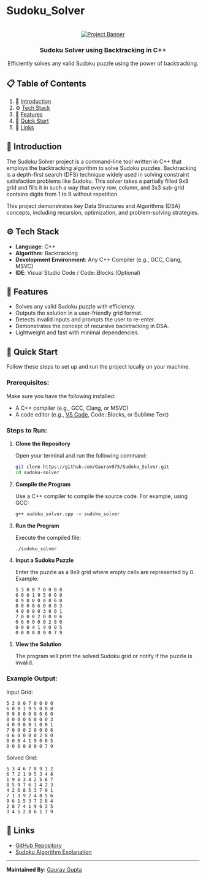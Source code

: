 # Sudoku_Solver
<div align="center">
  <br />
    <a href="#" >
      <img src="https://your-project-banner-link.com" alt="Project Banner">
    </a>
  <br />

  <h3 align="center">Sudoku Solver using Backtracking in C++</h3>

   <div align="center">
    Efficiently solves any valid Sudoku puzzle using the power of backtracking.
    </div>
</div>

## 📋 <a name="table">Table of Contents</a>

1. 🤖 [Introduction](#introduction)
2. ⚙️ [Tech Stack](#tech-stack)
3. 🔋 [Features](#features)
4. 🤸 [Quick Start](#quick-start)
5. 🔗 [Links](#links)

## <a name="introduction">🤖 Introduction</a>

The Sudoku Solver project is a command-line tool written in C++ that employs the backtracking algorithm to solve Sudoku puzzles. Backtracking is a depth-first search (DFS) technique widely used in solving constraint satisfaction problems like Sudoku. This solver takes a partially filled 9x9 grid and fills it in such a way that every row, column, and 3x3 sub-grid contains digits from 1 to 9 without repetition.

This project demonstrates key Data Structures and Algorithms (DSA) concepts, including recursion, optimization, and problem-solving strategies.

## <a name="tech-stack">⚙️ Tech Stack</a>

- **Language**: C++
- **Algorithm**: Backtracking
- **Development Environment**: Any C++ Compiler (e.g., GCC, Clang, MSVC)
- **IDE**: Visual Studio Code / Code::Blocks (Optional)

## <a name="features">🔋 Features</a>

- Solves any valid Sudoku puzzle with efficiency.
- Outputs the solution in a user-friendly grid format.
- Detects invalid inputs and prompts the user to re-enter.
- Demonstrates the concept of recursive backtracking in DSA.
- Lightweight and fast with minimal dependencies.

## <a name="quick-start">🤸 Quick Start</a>

Follow these steps to set up and run the project locally on your machine.

### Prerequisites:

Make sure you have the following installed:

- A C++ compiler (e.g., GCC, Clang, or MSVC)
- A code editor (e.g., [VS Code](https://code.visualstudio.com/), Code::Blocks, or Sublime Text)

### Steps to Run:

1. **Clone the Repository**

   Open your terminal and run the following command:

   ```bash
   git clone https://github.com/Gaurav075/Sudoku_Solver.git
   cd sudoku-solver
   ```

2. **Compile the Program**

   Use a C++ compiler to compile the source code. For example, using GCC:

   ```bash
   g++ sudoku_solver.cpp -o sudoku_solver
   ```

3. **Run the Program**

   Execute the compiled file:

   ```bash
   ./sudoku_solver
   ```

4. **Input a Sudoku Puzzle**

   Enter the puzzle as a 9x9 grid where empty cells are represented by 0. Example:

   ```
   5 3 0 0 7 0 0 0 0
   6 0 0 1 9 5 0 0 0
   0 9 8 0 0 0 0 6 0
   8 0 0 0 6 0 0 0 3
   4 0 0 8 0 3 0 0 1
   7 0 0 0 2 0 0 0 6
   0 6 0 0 0 0 2 8 0
   0 0 0 4 1 9 0 0 5
   0 0 0 0 8 0 0 7 9
   ```

5. **View the Solution**

   The program will print the solved Sudoku grid or notify if the puzzle is invalid.

### Example Output:

Input Grid:

```
5 3 0 0 7 0 0 0 0
6 0 0 1 9 5 0 0 0
0 9 8 0 0 0 0 6 0
8 0 0 0 6 0 0 0 3
4 0 0 8 0 3 0 0 1
7 0 0 0 2 0 0 0 6
0 6 0 0 0 0 2 8 0
0 0 0 4 1 9 0 0 5
0 0 0 0 8 0 0 7 9
```

Solved Grid:

```
5 3 4 6 7 8 9 1 2
6 7 2 1 9 5 3 4 8
1 9 8 3 4 2 5 6 7
8 5 9 7 6 1 4 2 3
4 2 6 8 5 3 7 9 1
7 1 3 9 2 4 8 5 6
9 6 1 5 3 7 2 8 4
2 8 7 4 1 9 6 3 5
3 4 5 2 8 6 1 7 9
```

## <a name="links">🔗 Links</a>

- [GitHub Repository](https://github.com/Gaurav075/Sudoku_Solver.git)
- [Sudoku Algorithm Explanation](https://en.wikipedia.org/wiki/Sudoku_solving_algorithms)

---

**Maintained By**: [Gaurav Gupta](https://github.com/Gaurav075)

